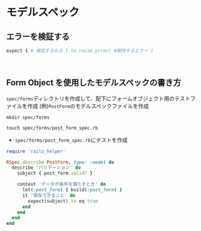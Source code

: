 # モデルスペック
  
## エラーを検証する
```rb
expect { # 検証するもの }.to raise_error( #期待するエラー )
```
  
<br>
  
## Form Object を使用したモデルスペックの書き方
`spec/forms`ディレクトリを作成して、配下にフォームオブジェクト用のテストファイルを作成
(例)`PostForm`のモデルスペックファイルを作成
```
mkdir spec/forms
```
```
touch spec/forms/post_form_spec.rb
```
- `spec/forms/post_form_spec.rb`にテストを作成
```rb
require 'rails_helper'

RSpec.describe PostForm, type: :model do
  describe 'バリデーション' do
    subject { post_form.valid? }

    context 'データが条件を満たすとき' do
      let(:post_form) { build(:post_form) }
      it '保存できること' do
        expect(subject).to eq true
      end
    end
  end
end
```
